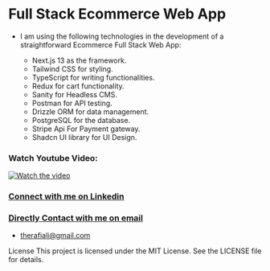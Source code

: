 
# Full Stack Ecommerce Web App

- I am using the following technologies in the development of a straightforward Ecommerce Full Stack Web App:

  - Next.js 13 as the framework.
  - Tailwind CSS for styling.
  - TypeScript for writing functionalities.
  - Redux for cart functionality.
  - Sanity for Headless CMS.
  - Postman for API testing.
  - Drizzle ORM for data management.
  - PostgreSQL for the database.
  - Stripe Api For Payment gateway.
  - Shadcn UI library for UI Design.

### Watch Youtube Video:
[![Watch the video](https://i9.ytimg.com/vi_webp/RsmQQ9ggOZc/mqdefault.webp?sqp=CNT86awG&rs=AOn4CLBGfm0TO2zeEK6TOwEbLJkK4_1ExA)](https://youtu.be/RsmQQ9ggOZc)



### [Connect with me on Linkedin](https://www.linkedin.com/in/therafiali/)
### [Directly Contact with me on email](mailto:therafiali@gmial.com)
- therafiali@gmail.com

License
This project is licensed under the MIT License. See the LICENSE file for details.
